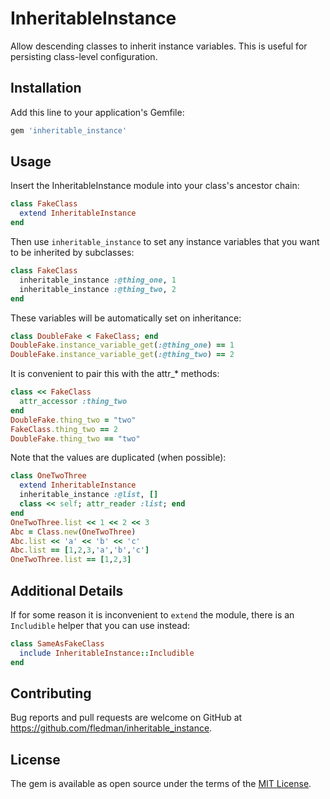 # InheritableInstance

Allow descending classes to inherit instance variables.
This is useful for persisting class-level configuration.

## Installation

Add this line to your application's Gemfile:
```ruby
gem 'inheritable_instance'
```

## Usage

Insert the InheritableInstance module into your class's ancestor chain:
```ruby
class FakeClass
  extend InheritableInstance
end
```

Then use `inheritable_instance` to set any instance variables
that you want to be inherited by subclasses:
```ruby
class FakeClass
  inheritable_instance :@thing_one, 1
  inheritable_instance :@thing_two, 2
end
```

These variables will be automatically set on inheritance:
```ruby
class DoubleFake < FakeClass; end
DoubleFake.instance_variable_get(:@thing_one) == 1
DoubleFake.instance_variable_get(:@thing_two) == 2
```

It is convenient to pair this with the attr_* methods:
```ruby
class << FakeClass
  attr_accessor :thing_two
end
DoubleFake.thing_two = "two"
FakeClass.thing_two == 2
DoubleFake.thing_two == "two"
```

Note that the values are duplicated (when possible):
```ruby
class OneTwoThree
  extend InheritableInstance
  inheritable_instance :@list, []
  class << self; attr_reader :list; end
end
OneTwoThree.list << 1 << 2 << 3
Abc = Class.new(OneTwoThree)
Abc.list << 'a' << 'b' << 'c'
Abc.list == [1,2,3,'a','b','c']
OneTwoThree.list == [1,2,3]
```

## Additional Details

If for some reason it is inconvenient to `extend` the module,
there is an `Includible` helper that you can use instead:
```ruby
class SameAsFakeClass
  include InheritableInstance::Includible
end
```

## Contributing

Bug reports and pull requests are welcome on GitHub at https://github.com/fledman/inheritable_instance.


## License

The gem is available as open source under the terms of the [MIT License](http://opensource.org/licenses/MIT).


